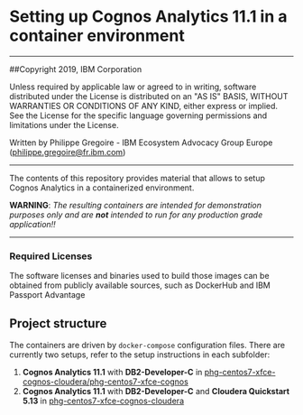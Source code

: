 # Setting up Cognos Analytics 11.1 in a container environment
---
##Copyright 2019, IBM Corporation

Unless required by applicable law or agreed to in writing, software distributed under the License is distributed on an "AS IS" BASIS, WITHOUT WARRANTIES OR CONDITIONS OF ANY KIND, either express or implied.
See the License for the specific language governing permissions and limitations under the License.

Written by Philippe Gregoire - IBM Ecosystem Advocacy Group Europe (philippe.gregoire@fr.ibm.com)

---

The contents of this repository provides material that allows to setup Cognos Analytics in a containerized environment.

**WARNING**: _The resulting containers are intended for demonstration purposes only and are **not** intended to run for any production grade application!!_

---

### Required Licenses
The software licenses and binaries used to build those images can be obtained from publicly available sources, such as DockerHub and IBM Passport Advantage

## Project structure
The containers are driven by `docker-compose` configuration files.
There are currently two setups, refer to the setup instructions in each subfolder:
1. **Cognos Analytics 11.1** with **DB2-Developer-C** in [phg-centos7-xfce-cognos-cloudera/phg-centos7-xfce-cognos](phg-centos7-xfce-cognos-cloudera/phg-centos7-xfce-cognos/README_Cognos_setup_docker.md)
2. **Cognos Analytics 11.1** with **DB2-Developer-C** and **Cloudera Quickstart 5.13** in [phg-centos7-xfce-cognos-cloudera](phg-centos7-xfce-cognos-cloudera/README_setupCognosCloudera.md)